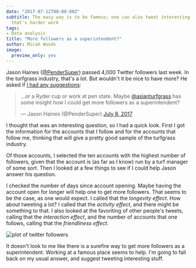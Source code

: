 ```yaml
---
date: "2017-07-12T00:00:00Z"
subtitle: The easy way is to be famous; one can also tweet interesting stuff, but
  that's harder work
tags:
- Data analysis
title: "More followers as a superintendent?"
author: Micah Woods
image:
  preview_only: yes
---
```


Jason Haines ([@PenderSuper](https://twitter.com/PenderSuper)) passed 4,000 Twitter followers last week. In the turfgrass industry, that's a lot. But wouldn't it be nice to have more? He asked if [I had any suggestions](https://twitter.com/PenderSuper/status/883749775295758336):

<blockquote class="twitter-tweet" data-conversation="none" data-lang="en"><p lang="en" dir="ltr">...or a Ryder cup or work at pen state. Maybe <a href="https://twitter.com/asianturfgrass">@asianturfgrass</a>  has some insight how I could get more followers as a superintendent?</p>&mdash; Jason Haines (@PenderSuper) <a href="https://twitter.com/PenderSuper/status/883749775295758336">July 8, 2017</a></blockquote>
<script async src="//platform.twitter.com/widgets.js" charset="utf-8"></script>

I thought that was an interesting question, so I had a quick look. First I got the information for the accounts that I follow and for the accounts that follow me, thinking that will give a pretty good sample of the turfgrass industry. 

Of those accounts, I selected the ten accounts with the highest number of followers, given that the account is (as far as I know) run by a turf manager of some sort. Then I looked at a few things to see if I could help Jason answer his question.

I checked the number of days since account opening. Maybe having the account open for longer will help one to get more followers. That seems to be the case, as one would expect. I called that the *longevity effect*. How about tweeting a lot? I called that the *activity effect*, and there might be something to that. I also looked at the favoriting of other people's tweets, calling that the *interaction effect*, and the number of accounts that one follows, calling that the *friendliness effect*.

![plot of twitter followers](twitterPlot.svg)

It doesn't look to me like there is a surefire way to get more followers as a superintendent. Working at a famous place seems to help. I'm going to fall back on my usual answer, and suggest tweeting interesting stuff. 

